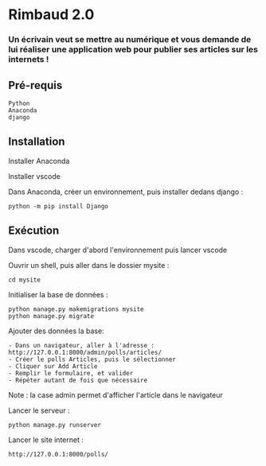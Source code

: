 # Rimbaud 2.0




### Un écrivain veut se mettre au numérique et vous demande de lui réaliser une application web pour publier ses articles sur les internets !


## Pré-requis

```
Python
Anaconda
django
```


## Installation

Installer Anaconda

Installer vscode

Dans Anaconda, créer un environnement, puis installer dedans django :

```
python -m pip install Django
```


## Exécution

Dans vscode, charger d'abord l'environnement puis lancer vscode

Ouvrir un shell, puis aller dans le dossier mysite :

```
cd mysite
```

Initialiser la base de données :

```
python manage.py makemigrations mysite
python manage.py migrate
```

Ajouter des données la base:

```
- Dans un navigateur, aller à l'adresse : http://127.0.0.1:8000/admin/polls/articles/
- Créer le polls Articles, puis le sélectionner
- Cliquer sur Add Article
- Remplir le formulaire, et valider
- Répéter autant de fois que nécessaire
```

Note : la case admin permet d'afficher l'article dans le navigateur


Lancer le serveur :

```
python manage.py runserver
```


Lancer le site internet : 

```
http://127.0.0.1:8000/polls/
```